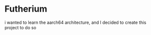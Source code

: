# Futherium


i wanted to learn the aarch64 architecture, and I decided to create this
project to do so